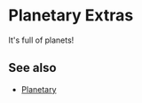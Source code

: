 Planetary Extras
=========

It's full of planets!

See also
--

* [Planetary](https://github.com/cooperhewitt/Planetary)

